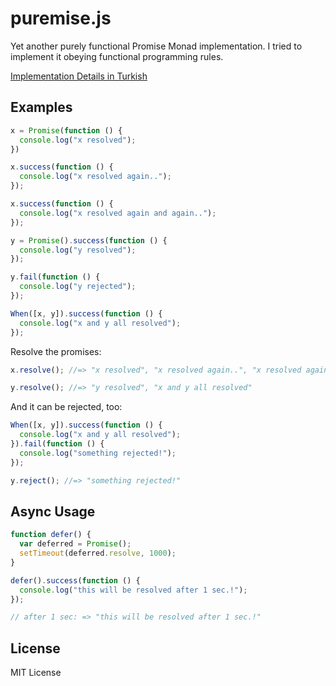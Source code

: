 puremise.js
===========

Yet another purely functional Promise Monad implementation. I tried to implement it obeying functional programming rules.

[Implementation Details in Turkish](http://blog.fatihak.in/fonksiyonel-programlama-notlari-promise-monad-pure-functional/)

## Examples

```javascript
x = Promise(function () {
  console.log("x resolved");
})

x.success(function () {
  console.log("x resolved again..");
});

x.success(function () {
  console.log("x resolved again and again..");
});

y = Promise().success(function () {
  console.log("y resolved");
});

y.fail(function () {
  console.log("y rejected");
});

When([x, y]).success(function () {
  console.log("x and y all resolved");
});
```

Resolve the promises:

```javascript
x.resolve(); //=> "x resolved", "x resolved again..", "x resolved again and again.."

y.resolve(); //=> "y resolved", "x and y all resolved"
```

And it can be rejected, too:

```javascript
When([x, y]).success(function () {
  console.log("x and y all resolved");
}).fail(function () {
  console.log("something rejected!");
});

y.reject(); //=> "something rejected!"
```

## Async Usage

```javascript
function defer() {
  var deferred = Promise();
  setTimeout(deferred.resolve, 1000);
}

defer().success(function () {
  console.log("this will be resolved after 1 sec.!");
});

// after 1 sec: => "this will be resolved after 1 sec.!"
```

## License
MIT License
